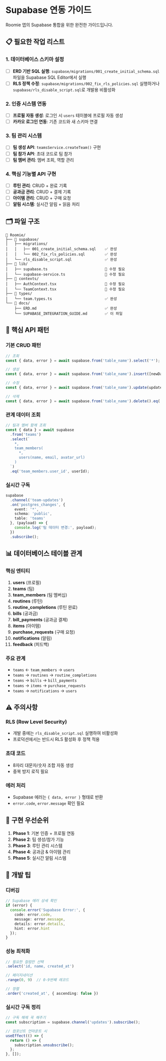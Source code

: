 # Supabase 연동 가이드

Roomie 앱의 Supabase 통합을 위한 완전한 가이드입니다.

## 📋 필요한 작업 리스트

### 1. 데이터베이스 스키마 설정
- [ ] **ERD 기반 SQL 실행**: `supabase/migrations/001_create_initial_schema.sql` 파일을 Supabase SQL Editor에서 실행
- [ ] **RLS 정책 수정**: `supabase/migrations/002_fix_rls_policies.sql` 실행하거나 `supabase/rls_disable_script.sql`로 개발용 비활성화

### 2. 인증 시스템 연동
- [ ] **프로필 자동 생성**: 로그인 시 `users` 테이블에 프로필 자동 생성
- [ ] **카카오 로그인 연동**: 기존 코드와 새 스키마 연결

### 3. 팀 관리 시스템
- [ ] **팀 생성 API**: `teamsService.createTeam()` 구현
- [ ] **팀 참가 API**: 초대 코드로 팀 참가
- [ ] **팀 멤버 관리**: 멤버 조회, 역할 관리

### 4. 핵심 기능별 API 구현
- [ ] **루틴 관리**: CRUD + 완료 기록
- [ ] **공과금 관리**: CRUD + 결제 기록
- [ ] **아이템 관리**: CRUD + 구매 요청
- [ ] **알림 시스템**: 실시간 알림 + 읽음 처리

## 🗂️ 파일 구조

```
📁 Roomie/
├── 📁 supabase/
│   ├── migrations/
│   │   ├── 001_create_initial_schema.sql    ✅ 완성
│   │   └── 002_fix_rls_policies.sql         ✅ 완성
│   └── rls_disable_script.sql               ✅ 완성
├── 📁 lib/
│   ├── supabase.ts                          🔄 수정 필요
│   └── supabase-service.ts                  🔄 수정 필요
├── 📁 contexts/
│   ├── AuthContext.tsx                      🔄 수정 필요
│   └── TeamContext.tsx                      🔄 수정 필요
├── 📁 types/
│   └── team.types.ts                        ✅ 완성
└── 📁 docs/
    ├── ERD.md                               ✅ 완성
    └── SUPABASE_INTEGRATION_GUIDE.md        ✅ 이 파일
```

## 🎯 핵심 API 패턴

### 기본 CRUD 패턴
```typescript
// 조회
const { data, error } = await supabase.from('table_name').select('*');

// 생성
const { data, error } = await supabase.from('table_name').insert([newData]);

// 수정
const { data, error } = await supabase.from('table_name').update(updates).eq('id', id);

// 삭제
const { data, error } = await supabase.from('table_name').delete().eq('id', id);
```

### 관계 데이터 조회
```typescript
// 팀과 멤버 함께 조회
const { data } = await supabase
  .from('teams')
  .select(`
    *,
    team_members(
      *,
      users(name, email, avatar_url)
    )
  `)
  .eq('team_members.user_id', userId);
```

### 실시간 구독
```typescript
supabase
  .channel('team-updates')
  .on('postgres_changes', {
    event: '*',
    schema: 'public',
    table: 'teams'
  }, (payload) => {
    console.log('팀 데이터 변경:', payload);
  })
  .subscribe();
```

## 📊 데이터베이스 테이블 관계

### 핵심 엔티티
1. **users** (프로필)
2. **teams** (팀)
3. **team_members** (팀 멤버십)
4. **routines** (루틴)
5. **routine_completions** (루틴 완료)
6. **bills** (공과금)
7. **bill_payments** (공과금 결제)
8. **items** (아이템)
9. **purchase_requests** (구매 요청)
10. **notifications** (알림)
11. **feedback** (피드백)

### 주요 관계
- `teams` ← `team_members` → `users`
- `teams` → `routines` → `routine_completions`
- `teams` → `bills` → `bill_payments`
- `teams` → `items` → `purchase_requests`
- `teams` → `notifications` → `users`

## ⚠️ 주의사항

### RLS (Row Level Security)
- 개발 중에는 `rls_disable_script.sql` 실행하여 비활성화
- 프로덕션에서는 반드시 RLS 활성화 후 정책 적용

### 초대 코드
- 8자리 대문자/숫자 조합 자동 생성
- 중복 방지 로직 필요

### 에러 처리
- Supabase 에러는 `{ data, error }` 형태로 반환
- `error.code`, `error.message` 확인 필요

## 🚀 구현 우선순위

1. **Phase 1**: 기본 인증 + 프로필 연동
2. **Phase 2**: 팀 생성/참가 기능
3. **Phase 3**: 루틴 관리 시스템
4. **Phase 4**: 공과금 & 아이템 관리
5. **Phase 5**: 실시간 알림 시스템

## 🔧 개발 팁

### 디버깅
```typescript
// Supabase 에러 상세 확인
if (error) {
  console.error('Supabase Error:', {
    code: error.code,
    message: error.message,
    details: error.details,
    hint: error.hint
  });
}
```

### 성능 최적화
```typescript
// 필요한 컬럼만 선택
.select('id, name, created_at')

// 페이지네이션
.range(0, 9)  // 0-9번째 레코드

// 정렬
.order('created_at', { ascending: false })
```

### 실시간 구독 정리
```typescript
// 구독 해제 꼭 해주기
const subscription = supabase.channel('updates').subscribe();

// 컴포넌트 언마운트 시
useEffect(() => {
  return () => {
    subscription.unsubscribe();
  };
}, []);
```